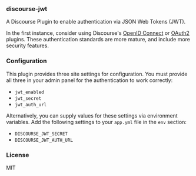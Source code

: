 ### discourse-jwt

A Discourse Plugin to enable authentication via JSON Web Tokens (JWT).

In the first instance, consider using Discourse's [OpenID Connect](https://meta.discourse.org/t/openid-connect-authentication-plugin/103632) or [OAuth2](https://meta.discourse.org/t/oauth2-basic-support/33879) plugins. These authentication standards are more mature, and include more security features.

### Configuration

This plugin provides three site settings for configuration. You must provide all three in your admin panel for the authentication to work correctly:

- `jwt_enabled`
- `jwt_secret`
- `jwt_auth_url`

Alternatively, you can supply values for these settings via environment variables. Add the following settings to your `app.yml` file in the `env` section:

- `DISCOURSE_JWT_SECRET`
- `DISCOURSE_JWT_AUTH_URL`

### License

MIT

